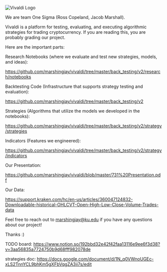 ![Vivaldi Logo](https://github.com/marshingjay/vivaldi/blob/master/frontend/assets/vivaldi.PNG)

We are team One Sigma (Ross Copeland, Jacob Marshall).

Vivaldi is a platform for testing, evaluating, and executing algorithmic strategies for trading cryptocurrency. If you are reading this, you are probably grading our project.

Here are the important parts:

Research Notebooks (where we evaluate and test new strategies, models, and ideas):

https://github.com/marshingjay/vivaldi/tree/master/back_testing/v2/research/notebooks

Backtesting Code (Infrastructure that supports strategy testing and evaluation):

https://github.com/marshingjay/vivaldi/tree/master/back_testing/v2

Strategies (Algorithms that utilize the models we developed in the notebooks):

https://github.com/marshingjay/vivaldi/tree/master/back_testing/v2/strategy/strategies

Indicators (Features we engineered):

https://github.com/marshingjay/vivaldi/tree/master/back_testing/v2/strategy/indicators

Our Presentation:

https://github.com/marshingjay/vivaldi/blob/master/731%20Presentation.pdf

Our Data:

https://support.kraken.com/hc/en-us/articles/360047124832-Downloadable-historical-OHLCVT-Open-High-Low-Close-Volume-Trades-data

Feel free to reach out to marshingjay@ku.edu if you have any questions about our project!

Thanks :)


TODO board: https://www.notion.so/192bbd32e42f42faa13116e9ee6f3d38?v=3aa56835a7724750b9d68fff982078de

strategies doc: https://docs.google.com/document/d/1N_q0VWnoUGEc-xLS2TnnYCL9bhKm5gXFbVqgZA3ii7s/edit
